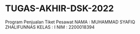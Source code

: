 # TUGAS-AKHIR-DSK-2022
 Program Penjualan Tiket Pesawat
 NAMA : MUHAMMAD SYAFIQ ZHALIFUNNAS
 KELAS : I 
 NIM : 2200018394
